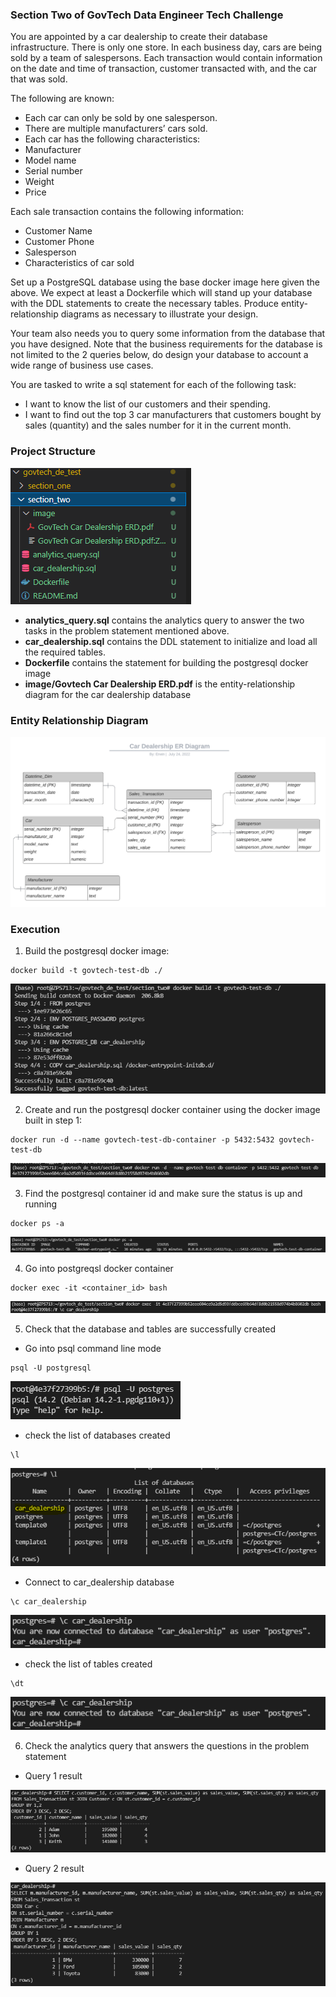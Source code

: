 ### Section Two of GovTech Data Engineer Tech Challenge
You are appointed by a car dealership to create their database infrastructure. There is only one store. In each business day, cars are being sold by a team of salespersons. Each transaction would contain information on the date and time of transaction, customer transacted with, and the car that was sold.

The following are known:

- Each car can only be sold by one salesperson.
- There are multiple manufacturers’ cars sold.
- Each car has the following characteristics:
- Manufacturer
- Model name
- Serial number
- Weight
- Price

Each sale transaction contains the following information:

- Customer Name
- Customer Phone
- Salesperson
- Characteristics of car sold

Set up a PostgreSQL database using the base docker image here given the above. We expect at least a Dockerfile which will stand up your database with the DDL statements to create the necessary tables. Produce entity-relationship diagrams as necessary to illustrate your design.

Your team also needs you to query some information from the database that you have designed. Note that the business requirements for the database is not limited to the 2 queries below, do design your database to account a wide range of business use cases. 

You are tasked to write a sql statement for each of the following task:
- I want to know the list of our customers and their spending.
- I want to find out the top 3 car manufacturers that customers bought by sales (quantity) and the sales number for it in the current month.

### Project Structure

![project_structure](image/project_structure.png)

- **analytics_query.sql** contains the analytics query to answer the two tasks in the problem statement mentioned above.
- **car_dealership.sql** contains the DDL statement to initialize and load all the required tables.
- **Dockerfile** contains the statement for building the postgresql docker image
- **image/Govtech Car Dealership ERD.pdf** is the entity-relationship diagram for the car dealership database

### Entity Relationship Diagram

![ER Diagram](image/car_dealership_erd.png)

### Execution

1. Build the postgresql docker image:

```shell
docker build -t govtech-test-db ./
```

![docker build](image/docker_build.png)

2. Create and run the postgresql docker container using the docker image built in step 1:

```shell
docker run -d --name govtech-test-db-container -p 5432:5432 govtech-test-db
```

![docker run](image/docker_run.png)

3. Find the postgresql container id and make sure the status is up and running

```shell
docker ps -a
```

![docker ps](image/docker_ps.png)

4. Go into postgreqsl docker container

```shell
docker exec -it <container_id> bash
```

![docker exec](image/docker_exec.png)

5. Check that the database and tables are successfully created

- Go into psql command line mode

```shell
psql -U postgresql
```

![psql enter](image/psql_enter.png)


- check the list of databases created

```shell
\l
```

![database created](image/check_databases_created.png)

- Connect to car_dealership database

```shell
\c car_dealership
```

![connect to car_dealership db](image/connect_car_dealership_db.png)

- check the list of tables created

```shell
\dt
```

![datatables created](image/connect_car_dealership_db.png)

6. Check the analytics query that answers the questions in the problem statement

- Query 1 result

![query 1](image/query_1.png)

- Query 2 result

![query 2](image/query_2.png)